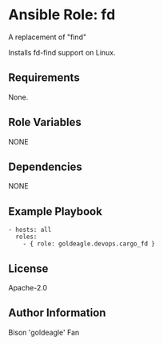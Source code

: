 # Ansible Role: fd

A replacement of "find"

Installs fd-find support on Linux.

## Requirements

None.

## Role Variables

NONE

## Dependencies

NONE

## Example Playbook

    - hosts: all
      roles:
        - { role: goldeagle.devops.cargo_fd }

## License

Apache-2.0

## Author Information

Bison 'goldeagle' Fan
